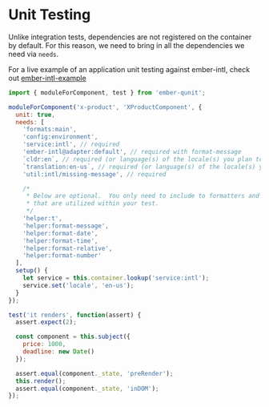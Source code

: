 
Unit Testing
==============================================================================

Unlike integration tests, dependencies are not registered on the container by
default.  For this reason, we need to bring in all the dependencies we need
via `needs`.

For a live example of an application unit testing against ember-intl, check
out [ember-intl-example](https://github.com/jasonmit/ember-intl-example/tree/master/tests)

```js
import { moduleForComponent, test } from 'ember-qunit';

moduleForComponent('x-product', 'XProductComponent', {
  unit: true,
  needs: [
    'formats:main',
    'config:environment',
    'service:intl', // required
    'ember-intl@adapter:default', // required with format-message
    `cldr:en`, // required (or language(s) of the locale(s) you plan to test against)
    `translation:en-us`, // required (or language(s) of the locale(s) you plan to test against)
    'util:intl/missing-message', // required

    /*
     * Below are optional.  You only need to include to formatters and helpers
     * that are utilized within your test.
     */
    'helper:t',
    'helper:format-message',
    'helper:format-date',
    'helper:format-time',
    'helper:format-relative',
    'helper:format-number'
  ],
  setup() {
    let service = this.container.lookup('service:intl');
    service.set('locale', 'en-us');
  }
});

test('it renders', function(assert) {
  assert.expect(2);

  const component = this.subject({
    price: 1000,
    deadline: new Date()
  });

  assert.equal(component._state, 'preRender');
  this.render();
  assert.equal(component._state, 'inDOM');
});
```
